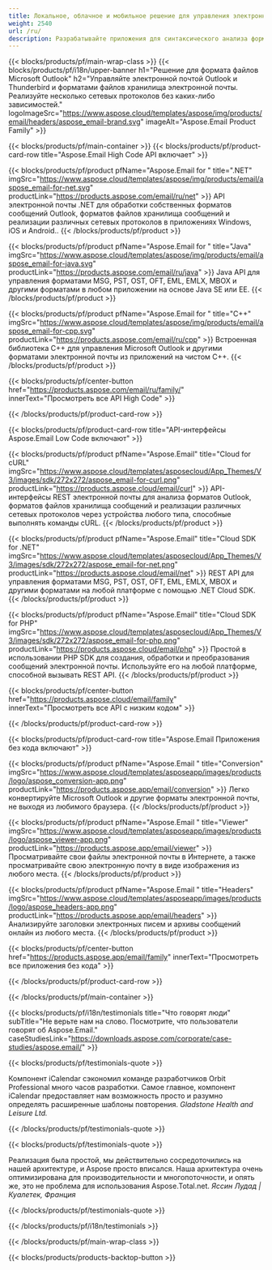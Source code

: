```yaml
---
title: Локальное, облачное и мобильное решение для управления электронной почтой 
weight: 2540
url: /ru/
description: Разрабатывайте приложения для синтаксического анализа форматов Outlook, используя локальные или облачные API, или просто используйте кроссплатформенные приложения для просмотра, сравнения, проверки или преобразования форматов Microsoft Outlook.
---
```


{{< blocks/products/pf/main-wrap-class >}}
{{< blocks/products/pf/i18n/upper-banner h1="Решение для формата файлов Microsoft Outlook" h2="Управляйте электронной почтой Outlook и Thunderbird и форматами файлов хранилища электронной почты. Реализуйте несколько сетевых протоколов без каких-либо зависимостей." logoImageSrc="https://www.aspose.cloud/templates/aspose/img/products/email/headers/aspose_email-brand.svg" imageAlt="Aspose.Email Product Family" >}}

{{< blocks/products/pf/main-container >}}
{{< blocks/products/pf/product-card-row title="Aspose.Email High Code API включает" >}}

{{< blocks/products/pf/product pfName="Aspose.Email for " title=".NET" imgSrc="https://www.aspose.cloud/templates/aspose/img/products/email/aspose_email-for-net.svg" productLink="https://products.aspose.com/email/ru/net" >}}
API электронной почты .NET для обработки собственных форматов сообщений Outlook, форматов файлов хранилища сообщений и реализации различных сетевых протоколов в приложениях Windows, iOS и Android..
{{< /blocks/products/pf/product >}}

{{< blocks/products/pf/product pfName="Aspose.Email for " title="Java" imgSrc="https://www.aspose.cloud/templates/aspose/img/products/email/aspose_email-for-java.svg" productLink="https://products.aspose.com/email/ru/java" >}}
Java API для управления форматами MSG, PST, OST, OFT, EML, EMLX, MBOX и другими форматами в любом приложении на основе Java SE или EE.
{{< /blocks/products/pf/product >}}

{{< blocks/products/pf/product pfName="Aspose.Email for " title="C++" imgSrc="https://www.aspose.cloud/templates/aspose/img/products/email/aspose_email-for-cpp.svg" productLink="https://products.aspose.com/email/ru/cpp" >}}
Встроенная библиотека C++ для управления Microsoft Outlook и другими форматами электронной почты из приложений на чистом C++.
{{< /blocks/products/pf/product >}}

{{< blocks/products/pf/center-button href="https://products.aspose.com/email/ru/family/" innerText="Просмотреть все API High Code" >}}

{{< /blocks/products/pf/product-card-row >}}

{{< blocks/products/pf/product-card-row title="API-интерфейсы Aspose.Email Low Code включают" >}}

{{< blocks/products/pf/product pfName="Aspose.Email" title="Cloud for cURL" imgSrc="https://www.aspose.cloud/templates/asposecloud/App_Themes/V3/images/sdk/272x272/aspose_email-for-curl.png" productLink="https://products.aspose.cloud/email/curl" >}}
API-интерфейсы REST электронной почты для анализа форматов Outlook, форматов файлов хранилища сообщений и реализации различных сетевых протоколов через устройства любого типа, способные выполнять команды cURL.
{{< /blocks/products/pf/product >}}

{{< blocks/products/pf/product pfName="Aspose.Email" title="Cloud SDK for .NET" imgSrc="https://www.aspose.cloud/templates/asposecloud/App_Themes/V3/images/sdk/272x272/aspose_email-for-net.png" productLink="https://products.aspose.cloud/email/net" >}}
REST API для управления форматами MSG, PST, OST, OFT, EML, EMLX, MBOX и другими форматами на любой платформе с помощью .NET Cloud SDK.
{{< /blocks/products/pf/product >}}

{{< blocks/products/pf/product pfName="Aspose.Email" title="Cloud SDK for PHP" imgSrc="https://www.aspose.cloud/templates/asposecloud/App_Themes/V3/images/sdk/272x272/aspose_email-for-php.png" productLink="https://products.aspose.cloud/email/php" >}}
Простой в использовании PHP SDK для создания, обработки и преобразования сообщений электронной почты. Используйте его на любой платформе, способной вызывать REST API.
{{< /blocks/products/pf/product >}}

{{< blocks/products/pf/center-button href="https://products.aspose.cloud/email/family" innerText="Просмотреть все API с низким кодом" >}}

{{< /blocks/products/pf/product-card-row >}}

{{< blocks/products/pf/product-card-row title="Aspose.Email Приложения без кода включают" >}}

{{< blocks/products/pf/product pfName="Aspose.Email " title="Conversion" imgSrc="https://www.aspose.cloud/templates/asposeapp/images/products/logo/aspose_conversion-app.png" productLink="https://products.aspose.app/email/conversion" >}}
Легко конвертируйте Microsoft Outlook и другие форматы электронной почты, не выходя из любимого браузера.
{{< /blocks/products/pf/product >}}

{{< blocks/products/pf/product pfName="Aspose.Email " title="Viewer" imgSrc="https://www.aspose.cloud/templates/asposeapp/images/products/logo/aspose_viewer-app.png" productLink="https://products.aspose.app/email/viewer" >}}
Просматривайте свои файлы электронной почты в Интернете, а также просматривайте свою электронную почту в виде изображения из любого места. 
{{< /blocks/products/pf/product >}}

{{< blocks/products/pf/product pfName="Aspose.Email " title="Headers" imgSrc="https://www.aspose.cloud/templates/asposeapp/images/products/logo/aspose_headers-app.png" productLink="https://products.aspose.app/email/headers" >}}
Анализируйте заголовки электронных писем и архивы сообщений онлайн из любого места.
{{< /blocks/products/pf/product >}}

{{< blocks/products/pf/center-button href="https://products.aspose.app/email/family" innerText="Просмотреть все приложения без кода" >}}

{{< /blocks/products/pf/product-card-row >}}

{{< /blocks/products/pf/main-container >}}

{{< blocks/products/pf/i18n/testimonials title="Что говорят люди" subTitle="Не верьте нам на слово. Посмотрите, что пользователи говорят об Aspose.Email." caseStudiesLink="https://downloads.aspose.com/corporate/case-studies/aspose.email/" >}}

{{< blocks/products/pf/testimonials-quote >}}
<p class="first">
 Компонент iCalendar сэкономил команде разработчиков Orbit Professional много часов разработки. Самое главное, компонент iCalendar предоставляет нам возможность просто и разумно определять расширенные шаблоны повторения.
 <em>
  Gladstone Health and Leisure Ltd.
 </em>
</p>

{{< /blocks/products/pf/testimonials-quote >}}

{{< blocks/products/pf/testimonials-quote >}}
<p class="second">
 Реализация была простой, мы действительно сосредоточились на нашей архитектуре, и Aspose просто вписался. Наша архитектура очень оптимизирована для производительности и многопоточности, и опять же, это не проблема для использования Aspose.Total.net.
 <em>
  Яссин Лудад | Куалетек, Франция
 </em>
</p>

{{< /blocks/products/pf/testimonials-quote >}}

{{< /blocks/products/pf/i18n/testimonials >}}

{{< /blocks/products/pf/main-wrap-class >}}

{{< blocks/products/products-backtop-button >}}
